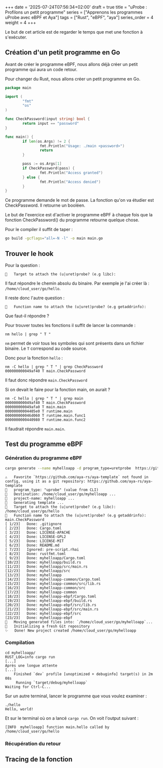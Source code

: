 +++
date = '2025-07-24T07:56:34+02:00'
draft = true
title = "uProbe : Profilons un petit programme"
series = ["Apprenons les programmes uProbe avec eBPF et Aya"]
tags = ["Rust", "eBPF", "aya"]
series_order = 4
weight = 4
+++

Le but de cet article est de regarder le temps que met une fonction à s'exécuter.

## Création d'un petit programme en Go

Avant de créer le programme eBPF, nous allons déjà créer un petit programme qui aura un code retour.

Pour changer du Rust, nous allons créer un petit programme en Go.

```go
package main

import (
        "fmt"
        "os"
)

func CheckPassword(input string) bool {
        return input == "password"
}

func main() {
        if len(os.Args) != 2 {
                fmt.Println("Usage: ./main <password>")
                return
        }

        pass := os.Args[1]
        if CheckPassword(pass) {
                fmt.Println("Access granted")
        } else {
                fmt.Println("Access denied")
        }
}
```

Ce programme demande le mot de passe. La fonction qu'on va étudier est CheckPassword. Il retourne un booléen.

Le but de l'exercice est d'activer le programme eBPF à chaque fois que la fonction CheckPassword() du programme retourne quelque chose.

Pour le compiler il suffit de taper :
```Bash
go build -gcflags="all=-N -l" -o main main.go
```

## Trouver le hook

Pour la question :
```
🤷   Target to attach the (u|uret)probe? (e.g libc):
```

Il faut répondre le chemin absolu du binaire. Par exemple je l'ai créer là : `/home/cloud_user/go/hello`.

Il reste donc l'autre question :
```
🤷   Function name to attach the (u|uret)probe? (e.g getaddrinfo):
```

Que faut-il répondre ?

Pour trouver toutes les fonctions il suffit de lancer la commande :
```
nm hello | grep " T "
```

`nm` permet de voir tous les symboles qui sont présents dans un fichier binaire. Le `T` correspond au code source.

Donc pour la fonction `hello` :

```
nm -C hello | grep " T " | grep CheckPassword
000000000049af40 T main.CheckPassword
```

Il faut donc répondre `main.CheckPassword`

Si on devait le faire pour la fonction main, on aurait ?
```
nm -C hello | grep " T " | grep main
000000000049af40 T main.CheckPassword
000000000049afa0 T main.main
00000000004405e0 T runtime.main
000000000046d060 T runtime.main.func1
0000000000440980 T runtime.main.func2
```

Il faudrait répondre `main.main`.

## Test du programme eBPF

### Génération du programme eBPF

```Bash
cargo generate --name myhelloapp -d program_type=uretprobe  https://github.com/aya-rs/aya-template
```

```
⚠️   Favorite `https://github.com/aya-rs/aya-template` not found in config, using it as a git repository: https://github.com/aya-rs/aya-template
🔧   program_type: "uprobe" (value from CLI)
🔧   Destination: /home/cloud_user/go/myhelloapp ...
🔧   project-name: myhelloapp ...
🔧   Generating template ...
🤷   Target to attach the (u|uret)probe? (e.g libc): /home/cloud_user/go/hello
🤷   Function name to attach the (u|uret)probe? (e.g getaddrinfo): main.CheckPassword
[ 1/23]   Done: .gitignore                                                                                                                                                    [ 2/23]   Done: Cargo.toml                                                                                                                                                    [ 3/23]   Done: LICENSE-APACHE                                                                                                                                                [ 4/23]   Done: LICENSE-GPL2                                                                                                                                                  [ 5/23]   Done: LICENSE-MIT                                                                                                                                                   [ 6/23]   Done: README.md                                                                                                                                                     [ 7/23]   Ignored: pre-script.rhai                                                                                                                                            [ 8/23]   Done: rustfmt.toml                                                                                                                                                  [ 9/23]   Done: myhelloapp/Cargo.toml                                                                                                                                         [10/23]   Done: myhelloapp/build.rs                                                                                                                                           [11/23]   Done: myhelloapp/src/main.rs                                                                                                                                        [12/23]   Done: myhelloapp/src                                                                                                                                                [13/23]   Done: myhelloapp                                                                                                                                                    [14/23]   Done: myhelloapp-common/Cargo.toml                                                                                                                                  [15/23]   Done: myhelloapp-common/src/lib.rs                                                                                                                                  [16/23]   Done: myhelloapp-common/src                                                                                                                                         [17/23]   Done: myhelloapp-common                                                                                                                                             [18/23]   Done: myhelloapp-ebpf/Cargo.toml                                                                                                                                    [19/23]   Done: myhelloapp-ebpf/build.rs                                                                                                                                      [20/23]   Done: myhelloapp-ebpf/src/lib.rs                                                                                                                                    [21/23]   Done: myhelloapp-ebpf/src/main.rs                                                                                                                                   [22/23]   Done: myhelloapp-ebpf/src                                                                                                                                           [23/23]   Done: myhelloapp-ebpf                                                                                                                                               🔧   Moving generated files into: `/home/cloud_user/go/myhelloapp`...
🔧   Initializing a fresh Git repository
✨   Done! New project created /home/cloud_user/go/myhelloapp
```

### Compilation

```
cd myhelloapp/
RUST_LOG=info cargo run
[...]
Après une longue attente
[...]
    Finished `dev` profile [unoptimized + debuginfo] target(s) in 2m 08s
     Running `target/debug/myhelloapp`
Waiting for Ctrl-C...
```

Sur un autre terminal, lancer le programme que vous voulez examiner :
```
./hello
Hello, world!
```

Et sur le terminal où on a lancé `cargo run`. On voit l'output suivant :
```
[INFO  myhelloapp] function main.hello called by /home/cloud_user/go/hello
```

### Récupération du retour

## Tracing de la fonction
